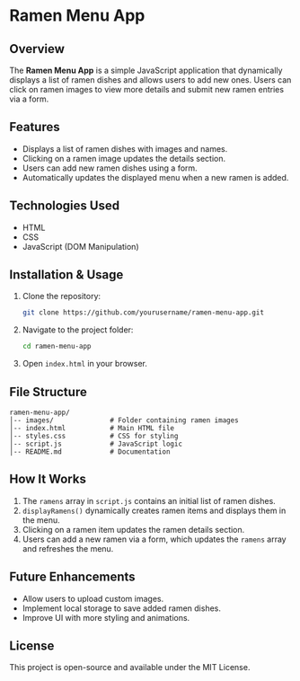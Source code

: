 # Ramen Menu App

## Overview
The **Ramen Menu App** is a simple JavaScript application that dynamically displays a list of ramen dishes and allows users to add new ones. Users can click on ramen images to view more details and submit new ramen entries via a form.

## Features
- Displays a list of ramen dishes with images and names.
- Clicking on a ramen image updates the details section.
- Users can add new ramen dishes using a form.
- Automatically updates the displayed menu when a new ramen is added.

## Technologies Used
- HTML
- CSS
- JavaScript (DOM Manipulation)

## Installation & Usage
1. Clone the repository:
   ```sh
   git clone https://github.com/yourusername/ramen-menu-app.git
   ```
2. Navigate to the project folder:
   ```sh
   cd ramen-menu-app
   ```
3. Open `index.html` in your browser.

## File Structure
```
ramen-menu-app/
│-- images/              # Folder containing ramen images
│-- index.html           # Main HTML file
│-- styles.css           # CSS for styling
│-- script.js            # JavaScript logic
│-- README.md            # Documentation
```

## How It Works
1. The `ramens` array in `script.js` contains an initial list of ramen dishes.
2. `displayRamens()` dynamically creates ramen items and displays them in the menu.
3. Clicking on a ramen item updates the ramen details section.
4. Users can add a new ramen via a form, which updates the `ramens` array and refreshes the menu.

## Future Enhancements
- Allow users to upload custom images.
- Implement local storage to save added ramen dishes.
- Improve UI with more styling and animations.

## License
This project is open-source and available under the MIT License.

